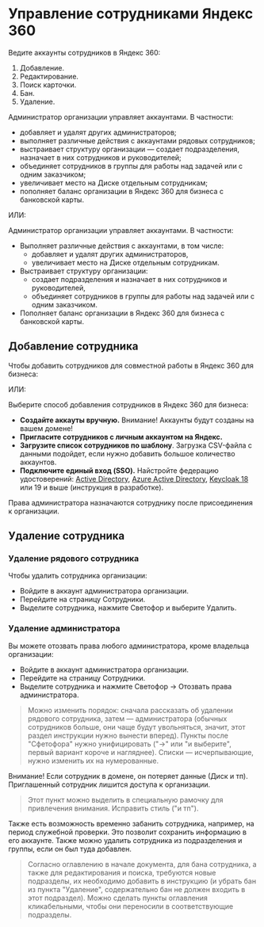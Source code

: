 # Управление сотрудниками Яндекс 360

Ведите аккаунты сотрудников в Яндекс 360:

1. Добавление.
2. Редактирование.
3. Поиск карточки.
4. Бан.
5. Удаление.

Администратор организации управляет аккаунтами. В частности:

- добавляет и удалят других администраторов;
- выполняет различные действия с аккаунтами рядовых сотрудников;
- выстраивает структуру организации — создает подразделения, назначает в них сотрудников и руководителей;
- объединяет сотрудников в группы для работы над задачей или с одним заказчиком;
- увеличивает место на Диске отдельным сотрудникам;
- пополняет баланс организации в Яндекс 360 для бизнеса с банковской карты.

ИЛИ:

Администратор организации управляет аккаунтами. В частности:

- Выполняет различные действия с аккаунтами, в том числе:
  - добавляет и удалят других администраторов,
  - увеличивает место на Диске отдельным сотрудникам.
- Выстраивает структуру организации:
  - создает подразделения и назначает в них сотрудников и руководителей,
  - объединяет сотрудников в группы для работы над задачей или с одним заказчиком.
- Пополняет баланс организации в Яндекс 360 для бизнеса с банковской карты.

## Добавление сотрудника

Чтобы добавить сотрудников для совместной работы в Яндекс 360 для бизнеса:

ИЛИ:

Выберите способ добавления сотрудников в Яндекс 360 для бизнеса:

- **Создайте аккауты вручную.** Внимание! Аккаунты будут созданы на вашем домене!
- **Пригласите сотрудников с личным аккаунтом на Яндекс.**
- **Загрузите список сотрудников по шаблону**. Загрузка CSV-файла с данными подойдет, если нужно добавить большое количество аккаунтов.
- **Подключите единый вход (SSO).** Найстройте <span title="В технологиях единого входа Single Sign-On (SSO) поставщик удостоверений (IdP) отвечает за аутентификацию пользователей, а поставщик сервисов (SP) управляет доступом к ресурсам">федерацию удостоверений</span>: [Active Directory](https://yandex.ru/support/yandex-360/business/admin/ru/sso/adfs-preset), [Azure Active Directory](https://yandex.ru/support/yandex-360/business/admin/ru/sso/adfs-azure-preset), [Keycloak 18](https://yandex.ru/support/yandex-360/business/admin/ru/sso/keycloak-preset-18) или 19 и выше (инструкция в разработке).

Права администратора назначаются сотруднику после присоединения к организации.

## Удаление сотрудника

### Удаление рядового сотрудника

Чтобы удалить сотрудника организации:
- Войдите в аккаунт администратора организации.
- Перейдите на страницу Сотрудники.
- Выделите сотрудника, нажмите Светофор и выберите Удалить.

### Удаление администратора

Вы можете отозвать права любого администратора, кроме владельца организации:

- Войдите в аккаунт администратора организации.
- Перейдите на страницу Сотрудники.
- Выделите сотрудника и нажмите Светофор → Отозвать права администратора.

> Можно изменить порядок: сначала рассказать об удалении рядового сотрудника, затем — администратора (обычных сотрудников больше, они чаще будут увольняться, значит, этот раздел инструкции нужно вынести вперед). Пункты после "Сфетофора" нужно унифицировать ("→" или "и выберите", первый вариант короче и нагляднее). Списки — исчерпывающие, нужно изменить их на нумерованные.

Внимание! Если сотрудник в домене, он потеряет данные (Диск и тп). Приглашенный сотрудник лишится доступа к организации.

> Этот пункт можно выделить в специальную рамочку для привлечения внимания. Исправить стиль ("и тп").

Также есть возможность временно забанить сотрудника, например, на период служебной проверки. Это позволит сохранить информацию в его аккаунте. Также можно удалить сотрудника из подразделения и группы, если он был туда добавлен.

> Согласно оглавлению в начале документа, для бана сотрудника, а также для редактирования и поиска, требуются новые подразделы, их необходимо добавить в инструкцию (и убрать бан из пункта "Удаление", содержательно бан не должен входить в этот подраздел). Можно сделать пункты оглавления кликабельными, чтобы они переносили в соответствующие подразделы.

